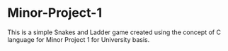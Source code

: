 # Minor-Project-1
This is a simple Snakes and Ladder game created using the concept of C language for Minor Project 1 for University basis.
